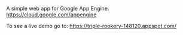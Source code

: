 A simple web app for Google App Engine.
https://cloud.google.com/appengine

To see a live demo go to: https://triple-rookery-148120.appspot.com/